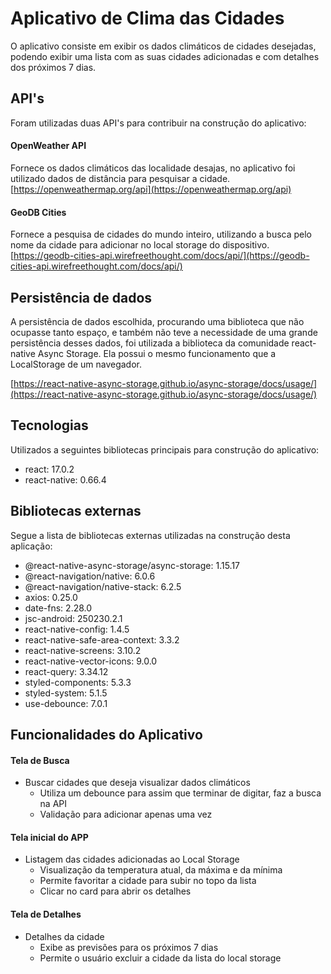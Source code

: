 # Aplicativo de Clima das Cidades

O aplicativo consiste em exibir os dados climáticos de cidades desejadas, podendo exibir uma lista com as suas cidades adicionadas e com detalhes dos próximos 7 dias.

## API's

Foram utilizadas duas API's para contribuir na construção do aplicativo:

#### OpenWeather API
Fornece os dados climáticos das localidade desajas, no aplicativo foi utilizado dados de distância para pesquisar a cidade.
[https://openweathermap.org/api](https://openweathermap.org/api)

#### GeoDB Cities
Fornece a pesquisa de cidades do mundo inteiro, utilizando a busca pelo nome da cidade para adicionar no local storage do dispositivo.
[https://geodb-cities-api.wirefreethought.com/docs/api/](https://geodb-cities-api.wirefreethought.com/docs/api/)

## Persistência de dados
A persistência de dados escolhida, procurando uma biblioteca que não ocupasse tanto espaço, e também não teve a necessidade de uma grande persistência desses dados, foi utilizada a biblioteca da comunidade react-native Async Storage. Ela possui o mesmo funcionamento que a LocalStorage de um navegador.

[https://react-native-async-storage.github.io/async-storage/docs/usage/](https://react-native-async-storage.github.io/async-storage/docs/usage/)

## Tecnologias
Utilizados a seguintes bibliotecas principais para construção do aplicativo:
- react: 17.0.2
- react-native: 0.66.4

## Bibliotecas externas
Segue a lista de bibliotecas externas utilizadas na construção desta aplicação:

- @react-native-async-storage/async-storage: 1.15.17
- @react-navigation/native: 6.0.6
- @react-navigation/native-stack: 6.2.5
- axios: 0.25.0
- date-fns: 2.28.0
- jsc-android: 250230.2.1
- react-native-config: 1.4.5
- react-native-safe-area-context: 3.3.2
- react-native-screens: 3.10.2
- react-native-vector-icons: 9.0.0
- react-query: 3.34.12
- styled-components: 5.3.3
- styled-system: 5.1.5
- use-debounce: 7.0.1

## Funcionalidades do Aplicativo
#### Tela de Busca
- Buscar cidades que deseja visualizar dados climáticos 
  - Utiliza um debounce para assim que terminar de digitar, faz a busca na API 
  - Validação para adicionar apenas uma vez

#### Tela inicial do APP
- Listagem das cidades adicionadas ao Local Storage
  - Visualização da temperatura atual, da máxima e da mínima
  - Permite favoritar a cidade para subir no topo da lista
  - Clicar no card para abrir os detalhes

#### Tela de Detalhes
- Detalhes da cidade
  - Exibe as previsões para os próximos 7 dias
  - Permite o usuário excluir a cidade da lista do local storage

